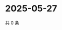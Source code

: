 # 2025-05-27

共 0 条

<!-- BEGIN ZHIHUVIDEO -->
<!-- 最后更新时间 Tue May 27 2025 17:12:29 GMT+0800 (China Standard Time) -->

<!-- END ZHIHUVIDEO -->
